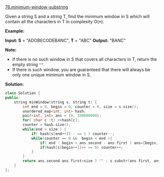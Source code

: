 [76.minimum-window-substring](https://leetcode.com/problems/minimum-window-substring/)  

Given a string S and a string T, find the minimum window in S which will contain all the characters in T in complexity O(n).

**Example:**

**Input: S** = "ADOBECODEBANC", **T** = "ABC"
**Output:** "BANC"

**Note:**

*   If there is no such window in S that covers all characters in T, return the empty string `""`.
*   If there is such window, you are guaranteed that there will always be only one unique minimum window in S.  



**Solution:**  

```cpp
class Solution {
public:
    string minWindow(string s, string t) {
        int end = 0, begin = 0, counter = 0, size = s.size();
        unordered_map<int, int> hash;
        pair<int, int> ans = {0, 100000000};
        for( char c :t) ++hash[c];
        counter = hash.size();
        while(end < size ) {
            if( hash[s[end++]]-- == 1 ) counter--;
            while(counter == 0 &&  begin < end ){
                if( end - begin < ans.second - ans.first ) ans={begin, end};
                if(hash[s[begin++]]++ >= 0) counter++;
            }
        }
        return ans.second-ans.first>size ? "" : s.substr(ans.first, ans.second-ans.first);
    }
};
```
      